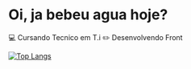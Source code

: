 # Oi, ja bebeu agua hoje?

💻 Cursando Tecnico em T.i
✏️ Desenvolvendo Front

[![Top Langs](https://github-readme-stats.vercel.app/api/top-langs/?username=eliels027)](https://github.com/anuraghazra/github-readme-stats)
